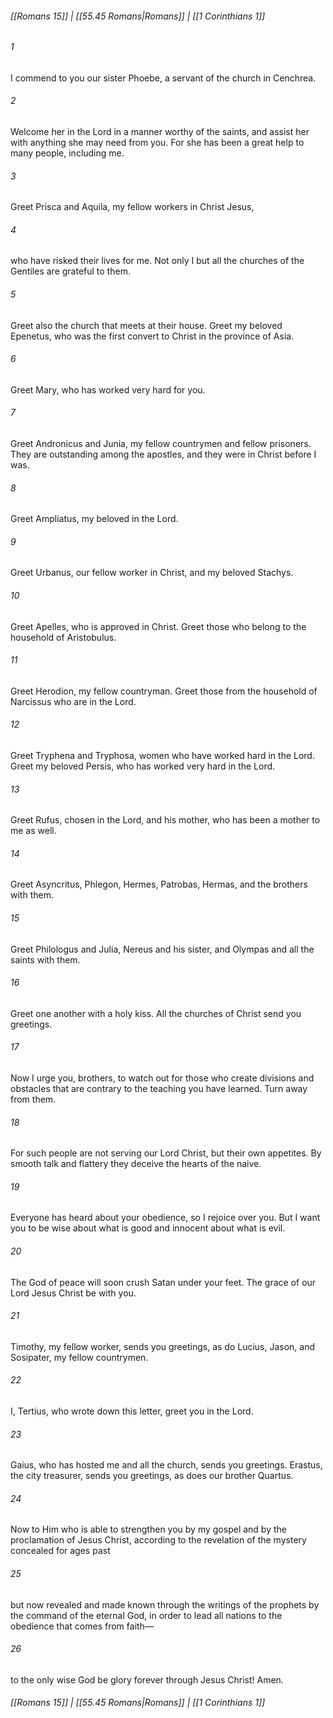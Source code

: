 
###### [[Romans 15]] | [[55.45 Romans|Romans]] | [[1 Corinthians 1]]

###### 1
I commend to you our sister Phoebe, a servant of the church in Cenchrea.
###### 2
Welcome her in the Lord in a manner worthy of the saints, and assist her with anything she may need from you. For she has been a great help to many people, including me.
###### 3
Greet Prisca and Aquila, my fellow workers in Christ Jesus,
###### 4
who have risked their lives for me. Not only I but all the churches of the Gentiles are grateful to them.
###### 5
Greet also the church that meets at their house. Greet my beloved Epenetus, who was the first convert to Christ in the province of Asia.
###### 6
Greet Mary, who has worked very hard for you.
###### 7
Greet Andronicus and Junia, my fellow countrymen and fellow prisoners. They are outstanding among the apostles, and they were in Christ before I was.
###### 8
Greet Ampliatus, my beloved in the Lord.
###### 9
Greet Urbanus, our fellow worker in Christ, and my beloved Stachys.
###### 10
Greet Apelles, who is approved in Christ. Greet those who belong to the household of Aristobulus.
###### 11
Greet Herodion, my fellow countryman. Greet those from the household of Narcissus who are in the Lord.
###### 12
Greet Tryphena and Tryphosa, women who have worked hard in the Lord. Greet my beloved Persis, who has worked very hard in the Lord.
###### 13
Greet Rufus, chosen in the Lord, and his mother, who has been a mother to me as well.
###### 14
Greet Asyncritus, Phlegon, Hermes, Patrobas, Hermas, and the brothers with them.
###### 15
Greet Philologus and Julia, Nereus and his sister, and Olympas and all the saints with them.
###### 16
Greet one another with a holy kiss. All the churches of Christ send you greetings.
###### 17
Now I urge you, brothers, to watch out for those who create divisions and obstacles that are contrary to the teaching you have learned. Turn away from them.
###### 18
For such people are not serving our Lord Christ, but their own appetites. By smooth talk and flattery they deceive the hearts of the naive.
###### 19
Everyone has heard about your obedience, so I rejoice over you. But I want you to be wise about what is good and innocent about what is evil.
###### 20
The God of peace will soon crush Satan under your feet. The grace of our Lord Jesus Christ be with you.
###### 21
Timothy, my fellow worker, sends you greetings, as do Lucius, Jason, and Sosipater, my fellow countrymen.
###### 22
I, Tertius, who wrote down this letter, greet you in the Lord.
###### 23
Gaius, who has hosted me and all the church, sends you greetings. Erastus, the city treasurer, sends you greetings, as does our brother Quartus.
###### 24
Now to Him who is able to strengthen you by my gospel and by the proclamation of Jesus Christ, according to the revelation of the mystery concealed for ages past
###### 25
but now revealed and made known through the writings of the prophets by the command of the eternal God, in order to lead all nations to the obedience that comes from faith—
###### 26
to the only wise God be glory forever through Jesus Christ! Amen.

###### [[Romans 15]] | [[55.45 Romans|Romans]] | [[1 Corinthians 1]]
